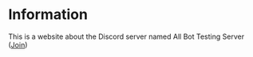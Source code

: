 # Information
This is a website about the Discord server named All Bot Testing Server ([Join](https://invite.gg/abts))
